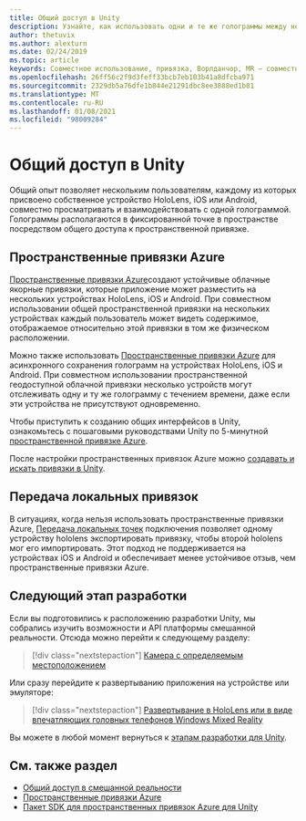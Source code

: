 ```yaml
---
title: Общий доступ в Unity
description: Узнайте, как использовать одни и те же голограммы между несколькими пользователями в приложении Unity с пространственными привязками Azure.
author: thetuvix
ms.author: alexturn
ms.date: 02/24/2019
ms.topic: article
keywords: Совместное использование, привязка, Ворлданчор, MR — совместное использование 250, Ворлданчортрансфербатч, Спатиалперцептион, Azure, пространственные привязки Azure, ASA, гарнитура смешанной реальности, гарнитура Windows Mixed Reality, гарнитура виртуальной реальности
ms.openlocfilehash: 26ff56c2f9d3feff33bcb7eb103b41a8dfcba971
ms.sourcegitcommit: 2329db5a76dfe1b844e21291dbc8ee3888ed1b81
ms.translationtype: MT
ms.contentlocale: ru-RU
ms.lasthandoff: 01/08/2021
ms.locfileid: "98009284"
---
```

# <a name="shared-experiences-in-unity"></a>Общий доступ в Unity

Общий опыт позволяет нескольким пользователям, каждому из которых присвоено собственное устройство HoloLens, iOS или Android, совместно просматривать и взаимодействовать с одной голограммой. Голограммы располагаются в фиксированной точке в пространстве посредством общего доступа к пространственной привязке.

## <a name="azure-spatial-anchors"></a>Пространственные привязки Azure

<a href="https://docs.microsoft.com/azure/spatial-anchors/overview" target="_blank">Пространственные привязки Azure</a>создают устойчивые облачные якорные привязки, которые приложение может разместить на нескольких устройствах HoloLens, iOS и Android.  При совместном использовании общей пространственной привязки на нескольких устройствах каждый пользователь может видеть содержимое, отображаемое относительно этой привязки в том же физическом расположении. 

Можно также использовать <a href="https://docs.microsoft.com/azure/spatial-anchors/overview" target="_blank">Пространственные привязки Azure</a> для асинхронного сохранения голограмм на устройствах HoloLens, iOS и Android.  При совместном использовании пространственной геодоступной облачной привязки несколько устройств могут отслеживать одну и ту же голограмму с течением времени, даже если эти устройства не присутствуют одновременно.

Чтобы приступить к созданию общих интерфейсов в Unity, ознакомьтесь с пошаговыми руководствами Unity по 5-минутной <a href="https://docs.microsoft.com/azure/spatial-anchors/unity-overview" target="_blank">пространственной привязке Azure</a>.

После настройки пространственных привязок Azure можно <a href="https://docs.microsoft.com/azure/spatial-anchors/concepts/create-locate-anchors-unity" target="_blank">создавать и искать привязки в Unity</a>.

## <a name="local-anchor-transfers"></a>Передача локальных привязок

В ситуациях, когда нельзя использовать пространственные привязки Azure, [Передача локальных точек](../../out-of-scope/local-anchor-transfers-in-unity.md) подключения позволяет одному устройству hololens экспортировать привязку, чтобы второй hololens мог его импортировать.  Этот подход не поддерживается на устройствах iOS и Android и обеспечивает менее устойчивое отзыв, чем пространственные привязки Azure.

## <a name="next-development-checkpoint"></a>Следующий этап разработки

Если вы подготовились к расположению разработки Unity, мы собрались изучить возможности и API платформы смешанной реальности. Отсюда можно перейти к следующему разделу:

> [!div class="nextstepaction"]
> [Камера с определяемым местоположением](locatable-camera-in-unity.md)

Или сразу перейдите к развертыванию приложения на устройстве или эмуляторе:

> [!div class="nextstepaction"]
> [Развертывание в HoloLens или в виде впечатляющих головных телефонов Windows Mixed Reality](../platform-capabilities-and-apis/using-visual-studio.md)

Вы можете в любой момент вернуться к [этапам разработки для Unity](unity-development-overview.md#3-platform-capabilities-and-apis).

## <a name="see-also"></a>См. также раздел
* [Общий доступ в смешанной реальности](../platform-capabilities-and-apis/shared-experiences-in-mixed-reality.md)
* <a href="https://docs.microsoft.com/azure/spatial-anchors" target="_blank">Пространственные привязки Azure</a>
* <a href="https://docs.microsoft.com/dotnet/api/Microsoft.Azure.SpatialAnchors" target="_blank">Пакет SDK для пространственных привязок Azure для Unity</a>
